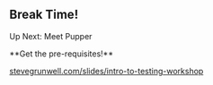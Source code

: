 ## Break Time!

Up Next: Meet Pupper

<!-- .element: style="margin-top: 2em;" -->**Get the pre-requisites!**<br>
[stevegrunwell.com/slides/intro-to-testing-workshop](https://stevegrunwell.com/slides/intro-to-testing-workshop)
